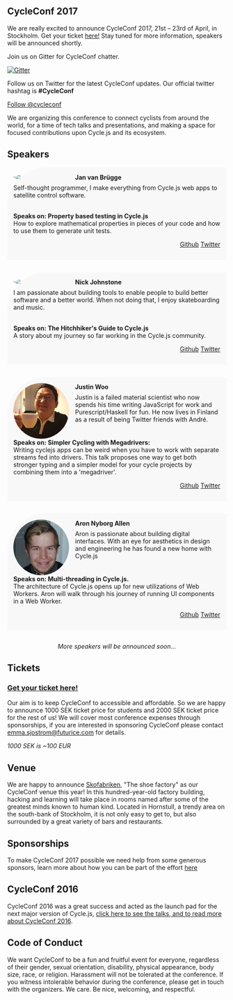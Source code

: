## __CycleConf 2017__
We are really excited to announce CycleConf 2017, 21st – 23rd of April, in Stockholm.
Get your ticket [here!](https://ti.to/futurice/cycleconf-2017) Stay tuned for more information, speakers will be announced shortly.


Join us on Gitter for CycleConf chatter.

[![Gitter](https://badges.gitter.im/Join%20Chat.svg)](https://gitter.im/cycleconf/cycleconf.github.io)

Follow us on Twitter for the latest CycleConf updates. Our official twitter hashtag is __#CycleConf__

<a href="https://twitter.com/cycleconf" class="twitter-follow-button" data-show-count="false">Follow @cycleconf</a> <script>!function(d,s,id){var js,fjs=d.getElementsByTagName(s)[0],p=/^http:/.test(d.location)?'http':'https';if(!d.getElementById(id)){js=d.createElement(s);js.id=id;js.src=p+'://platform.twitter.com/widgets.js';fjs.parentNode.insertBefore(js,fjs);}}(document, 'script', 'twitter-wjs');</script>

We are organizing this conference to connect cyclists from around the world, for a time of tech talks and presentations, and making a space for focused contributions upon Cycle.js and its ecosystem.

## Speakers

<div style="margin-bottom:2em;padding:1em;background:#f8f8f8;border-radius:90px 0 0 0">
<img src="/img/jan.jpg" class="speaker" style="border-radius:100%;float:left;width:128px;margin-right:1em;" />
<h4 style="margin-top:0;margin-bottom:0.5em;font-weight:bold">Jan van Brügge</h4>

<p style="margin-top:0">Self-thought programmer, I make everything from Cycle.js web apps to satellite control software.</p>
<br>
<p style="margin:0;font-weight:bold;clear:left">Speaks on: Property based testing in Cycle.js</p>
<p style="margin-top:0">How to explore mathematical properties in pieces of your code and how to use them to generate unit tests.</p>

<p style="text-align:right">
<a href="https://github.com/jvanbruegge">Github</a>
<a href="https://twitter.com/SuperManitu">Twitter</a>
</p>
</div>
<div style="margin-bottom:2em;padding:1em;background:#f8f8f8;border-radius:90px 0 0 0">
<img src="/img/nick.jpg" class="speaker" style="border-radius:100%;float:left;width:128px;margin-right:1em;" />
<h4 style="margin-top:0;margin-bottom:0.5em;font-weight:bold">Nick Johnstone</h4>

<p style="margin-top:0">I am passionate about building tools to enable people to build better software and a better world.
 When not doing that, I enjoy skateboarding and music.</p>
<br>
<p style="margin:0;font-weight:bold;clear:left">Speaks on: The Hitchhiker's Guide to Cycle.js</p>
<p style="margin-top:0">A story about my journey so far working in the Cycle.js community.</p>

<p style="text-align:right">
<a href="http://github.com/Widdershin/">Github</a>
<a href="https://twitter.com/widdnz">Twitter</a>
</p>
</div>

<div style="margin-bottom:2em;padding:1em;background:#f8f8f8;border-radius:90px 0 0 0">
<img src="/img/justin.jpg" class="speaker" style="border-radius:100%;float:left;width:128px;margin-right:1em;" />
<h4 style="margin-top:0;margin-bottom:0.5em;font-weight:bold">Justin Woo</h4>

<p style="margin-top:0">Justin is a failed material scientist who now spends his time writing JavaScript for work and Purescript/Haskell for fun. He now lives in Finland as a result of being Twitter friends with André.</p>
<br>
<p style="margin:0;font-weight:bold;clear:left">Speaks on: Simpler Cycling with Megadrivers:</p>
<p style="margin-top:0">Writing cyclejs apps can be weird when you have to work with separate streams fed into drivers. This talk proposes one way to get both stronger typing and a simpler model for your cycle projects by combining them into a 'megadriver'.</p>

<p style="text-align:right">
<a href="http://github.com/Widdershin/">Github</a>
<a href="https://twitter.com/widdnz">Twitter</a>
</p>
</div>

<div style="margin-bottom:2em;padding:1em;background:#f8f8f8;border-radius:90px 0 0 0">
<img src="/img/aron.jpg" class="speaker" style="border-radius:100%;float:left;width:128px;margin-right:1em;" />
<h4 style="margin-top:0;margin-bottom:0.5em;font-weight:bold">Aron Nyborg Allen</h4>

<p style="margin-top:0">Aron is passionate about building digital interfaces. With an eye for aesthetics in design and engineering he has found a new home with Cycle.js </p>
<br>
<p style="margin:0;font-weight:bold;clear:left">Speaks on: Multi-threading in Cycle.js.</p>
<p style="margin-top:0">The architecture of Cycle.js opens up for new utilizations of Web Workers. Aron will walk through his journey of running UI components in a Web Worker.</p>

<p style="text-align:right">
<a href="http://github.com/aronallen/">Github</a>
<a href="https://twitter.com/newfoort">Twitter</a>
</p>
</div>

<em style="text-align:center;display:block;clear:both">More speakers will be announced soon…</em>

## Tickets

<h3 class="ticket"><a href="https://ti.to/futurice/cycleconf-2017">Get your ticket here!</a></h3>

Our aim is to keep CycleConf to accessible and affordable. So we are happy to announce 1000  SEK ticket price for students and 2000 SEK ticket price for the rest of us! We will cover most conference expenses through sponsorships, if you are interested in sponsoring CycleConf please contact emma.sjostrom@futurice.com for details.

_1000 SEK is ~100 EUR_

## Venue
We are happy to announce [Skofabriken]( http://summit.se/en/meeting-facilities/skofabriken/), "The shoe factory" as our CycleConf venue this year! In this hundred-year-old factory building, hacking and learning will take place in rooms named after some of the greatest minds known to human kind. Located in Hornstull, a trendy area on the south-bank of Stockholm, it is not only easy to get to, but also surrounded by a great variety of bars and restaurants.

## Sponsorships
To make CycleConf 2017 possible we need help from some generous sponsors, learn more about how you can be part of the effort <a href="./sponsor.pdf">here</a>

## CycleConf 2016
CycleConf 2016 was a great success and acted as the launch pad for the next major version of Cycle.js, <a href="/2016">click here to see the talks, and to read more about CycleConf 2016</a>.

## Code of Conduct

We want CycleConf to be a fun and fruitful event for everyone, regardless of their gender, sexual orientation, disability, physical appearance, body size, race, or religion.
Harassment will not be tolerated at the conference.
If you witness intolerable behavior during the conference, please get in touch with the organizers. We care.
Be nice, welcoming, and respectful.
